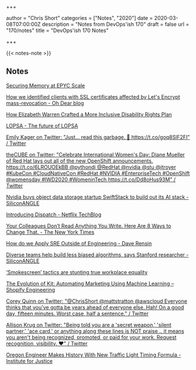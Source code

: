 +++

author = "Chris Short"
categories = ["Notes", "2020"]
date = 2020-03-08T07:00:00Z
description = "Notes from DevOps'ish 170"
draft = false
url = "170/notes"
title = "DevOps'ish 170 Notes"

+++

{{< notes-note >}}

## Notes

[Securing Memory at EPYC Scale](https://blog.cloudflare.com/securing-memory-at-epyc-scale/)

[How we identified clients with SSL certificates affected by Let's Encrypt mass-revocation - Oh Dear blog](https://ohdear.app/blog/how-we-identified-clients-with-ssl-certificates-affected-by-lets-encrypt-mass-revocation)

[How Elizabeth Warren Crafted a More Inclusive Disability Rights Plan](https://gizmodo.com/every-politician-should-steal-elizabeth-warrens-tech-fu-1841386568)

[LOPSA - The future of LOPSA](https://lopsa.org/thefuture)

[Emily Kager on Twitter: "Just... read this garbage. 🤔 https://t.co/goq8SlF2FI" / Twitter](https://mobile.twitter.com/EmilyKager/status/1236088204672942080)

[theCUBE on Twitter: "Celebrate International Women's Day: Diane Mueller of Red Hat lays out all of the new OpenShift announcements. https://t.co/6LROUOEkBB @pythondj @RedHat @nvidia @stu @jtroyer #KubeCon #CloudNativeCon #RedHat #NVIDIA #EnterpriseTech #OpenShift @womensday #IWD2020 #WomeninTech https://t.co/Dd8oHus93M" / Twitter](https://mobile.twitter.com/theCUBE/status/1236321166626820099)

[Nvidia buys object data storage startup SwiftStack to build out its AI stack - SiliconANGLE](https://siliconangle.com/2020/03/05/nvidia-buys-object-data-storage-startup-swiftstack-build-ai-stack/)

[Introducing Dispatch - Netflix TechBlog](https://netflixtechblog.com/introducing-dispatch-da4b8a2a8072)

[Your Colleagues Don’t Read Anything You Write. Here Are 8 Ways to Change That. - The New York Times](https://www.nytimes.com/2020/03/04/smarter-living/your-colleagues-dont-read-anything-you-write-here-are-8-ways-to-change-that.html)

[How do we Apply SRE Outside of Engineering - Dave Rensin](https://www.blameless.com/apply-sre-engineering-dave-rensin/)

[Diverse teams help build less biased algorithms, says Stanford researcher - SiliconANGLE](https://siliconangle.com/2020/03/04/diverse-teams-help-build-less-biased-algorithms-says-stanford-research-scholar-wids2020/)

[‘Smokescreen’ tactics are stunting true workplace equality](https://www.siliconrepublic.com/careers/boards-women-smokescreen-ann-prendergast)

[The Evolution of Kit: Automating Marketing Using Machine Learning – Shopify Engineering](https://engineering.shopify.com/blogs/engineering/evolution-kit-automating-marketing-machine-learning)

[Corey Quinn on Twitter: "@ChrisShort @mattstratton @awscloud Everyone thinks that you've gotta be years ahead of everyone else. Hah! On a good day, fifteen minutes. Worst case, half a sentence." / Twitter](https://mobile.twitter.com/QuinnyPig/status/1234881636233367554)

[Allison Krug on Twitter: "Being told you are a 'secret weapon,' 'silent partner,' 'ace card,' or anything along these lines is NOT praise .. it means you aren't being recognized, promoted, or paid for your work. Request recognition, visibility. ❤️" / Twitter](https://mobile.twitter.com/allinison/status/1234647577007550464)

[Oregon Engineer Makes History With New Traffic Light Timing Formula - Institute for Justice](https://ij.org/press-release/oregon-engineer-makes-history-with-new-traffic-light-timing-formula/)